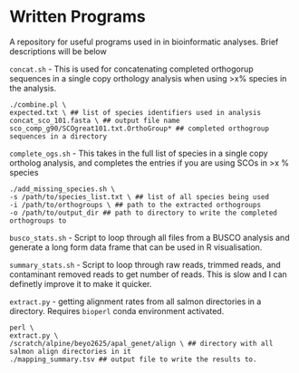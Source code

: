 # Written Programs  
A repository for useful programs used in in bioinformatic analyses. Brief descriptions will be below

`concat.sh` - This is used for concatenating completed orthogorup sequences in a single copy orthology analysis when using >x% species in the analysis. 
```
./combine.pl \
expected.txt \ ## list of species identifiers used in analysis
concat_sco_101.fasta \ ## output file name
sco_comp_g90/SCOgreat101.txt.OrthoGroup* ## completed orthogroup sequences in a directory
```
`complete_ogs.sh` - This takes in the full list of species in a single copy ortholog analysis, and completes the entries if you are using SCOs in >x % species
```
./add_missing_species.sh \
-s /path/to/species_list.txt \ ## list of all species being used
-i /path/to/orthogroups \ ## path to the extracted orthogroups 
-o /path/to/output_dir ## path to directory to write the completed orthogroups to 
```

`busco_stats.sh` - Script to loop through all files from a BUSCO analysis and generate a long form data frame that can be used in R visualisation.  

`summary_stats.sh` - Script to loop through raw reads, trimmed reads, and contaminant removed reads to get number of reads. This is slow and I can definetly improve it to make it quicker.  

`extract.py` - getting alignment rates from all salmon directories in a directory.  Requires `bioperl` conda environment activated. 
```
perl \
extract.py \
/scratch/alpine/beyo2625/apal_genet/align \ ## directory with all salmon align directories in it
./mapping_summary.tsv ## output file to write the results to. 
```
